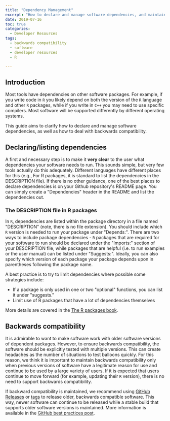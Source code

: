```yaml
---
title: "Dependency Management"
excerpt: "How to declare and manage software dependencies, and maintain backwards compatibility where appropriate"
date: 2019-07-16
toc: true
categories:
  - Developer Resources
tags:
  - backwards compatibility
  - software
  - developer resources
  - R

---
```



## Introduction

Most tools have dependencies on other software packages. For example, if
you write code in `R` you likely depend on both the version of the `R`
language and other `R` packages, while if you write in `C++` you may need to use
specific compilers. Most software will be supported differently by different operating systems.

This guide aims to clarify how to declare and manage software dependencies, as well as how to deal
with backwards compatibility.

## Declaring/listing dependencies

A first and necessary step is to make it **very clear** to the user what 
dependencies your software needs to run. This
sounds simple, but very few tools actually do this adequately. Different languages 
have different places for this (e.g., For R packages, it is standard to list the 
dependencies in the DESCRIPTION file). If there is no other guidance, one of the 
best places to declare dependencies is on your Github repository's README page.
You can simply create a "Dependencies" header in the README and list 
the dependencies out. 

### The DESCRIPTION file in R packages

In `R`, dependencies are listed within the package directory in a file
named "DESCRIPTION" (note, there is no file extension). You
should include which `R` version is needed to run your package under
"Depends:". There are two ways to include package dependencies - `R`
packages that are required for your software to run should be declared
under the "Imports:" section of your DESCRIPTION file, while packages
that are helpful (i.e. to run examples or the user manual) can be
listed under "Suggests:". Ideally, you can also specify which version of
each package your package depends upon in parentheses following the
package name.

A best practice is to try to limit dependencies where possible some strategies 
include:
- If a package is only used in one or two "optional" functions, you can list it under "suggests."
- Limit use of R packages that have a lot of dependencies themselves

More details are covered in the [The R packages book](http://r-pkgs.had.co.nz/description.html#dependencies).

## Backwards compatibility

It is admirable to want to make software work with older software
versions of dependent packages. However, to ensure backwards compatibility, the
software should be explicitly tested with multiple versions. This can create headaches as the number
of situations to test balloons quickly. For this reason, we think
it is important to maintain backwards compatibility only when previous
versions of software have a legitimate reason for use and continue to be
used by a large variety of users. If it is expected that users continue
to move forward (for example, updating their `R` version), there is no
need to support backwards compatibility.

If backward compatibility is maintained, we recommend using [GitHub
Releases](https://docs.github.com/en/repositories/releasing-projects-on-github/managing-releases-in-a-repository) or [tags](https://git-scm.com/book/en/v2/Git-Basics-Tagging)
to release older, backwards compatible software. This way,
newer software can continue to be released while a stable build that
supports older software versions is maintained. More information is available in
the [GitHub best practices post](https://noaa-fisheries-integrated-toolbox.github.io/resources/developer%20resources/best-practices-version-control/#software-versioning-and-github-releases).
